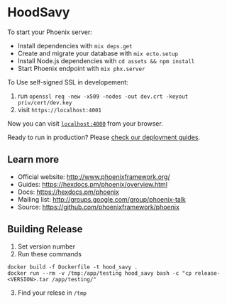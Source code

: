 # HoodSavy

To start your Phoenix server:

  * Install dependencies with `mix deps.get`
  * Create and migrate your database with `mix ecto.setup`
  * Install Node.js dependencies with `cd assets && npm install`
  * Start Phoenix endpoint with `mix phx.server`

To Use self-signed SSL in developement:

  1. run `openssl req -new -x509 -nodes -out dev.crt -keyout priv/cert/dev.key`
  2. visit `https://localhost:4001`

Now you can visit [`localhost:4000`](http://localhost:4000) from your browser.

Ready to run in production? Please [check our deployment guides](https://hexdocs.pm/phoenix/deployment.html).

## Learn more

  * Official website: http://www.phoenixframework.org/
  * Guides: https://hexdocs.pm/phoenix/overview.html
  * Docs: https://hexdocs.pm/phoenix
  * Mailing list: http://groups.google.com/group/phoenix-talk
  * Source: https://github.com/phoenixframework/phoenix

## Building Release

1. Set version number
2. Run these commands
  ```
  docker build -f Dockerfile -t hood_savy .
  docker run --rm -v /tmp:/app/testing hood_savy bash -c "cp release-<VERSION>.tar /app/testing/"
  ```
3. Find your relese in `/tmp`
